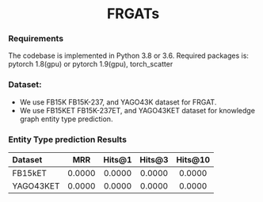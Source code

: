 <h1 align="center">
  FRGATs
</h1>

### Requirements
The codebase is implemented in Python 3.8 or 3.6. Required packages is:
    pytorch    1.8(gpu) or pytorch 1.9(gpu), torch_scatter
    
### Dataset:
- We use FB15K FB15K-237, and YAGO43K dataset for FRGAT. 
- We use FB15KET FB15K-237ET, and YAGO43KET dataset for knowledge graph entity type prediction. 


### Entity Type prediction Results
Dataset | MRR | Hits@1 | Hits@3 | Hits@10
:--- | :---: | :---: | :---: | :---:
FB15kET | 0.0000 | 0.0000 | 0.0000 | 0.0000
YAGO43KET | 0.0000 | 0.0000 | 0.0000 | 0.0000


